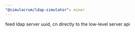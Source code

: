 ```yaml
---
"@simulacrum/ldap-simulator": minor
---
```

feed ldap server uuid, cn directly to the low-level server api
